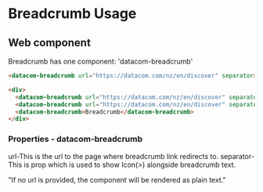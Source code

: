 # Breadcrumb Usage

## Web component

Breadcrumb has one component: 'datacom-breadcrumb'

```html
<datacom-breadcrumb url="https://datacom.com/nz/en/discover" separator>Breadcrumb</datacom-breadcrumb>
```

```html
<div>
  <datacom-breadcrumb url="https://datacom.com/nz/en/discover" separator>Breadcrumb</datacom-breadcrumb>
  <datacom-breadcrumb url="https://datacom.com/nz/en/discover" separator>Breadcrumb</datacom-breadcrumb>
  <datacom-breadcrumb>Breadcrumb</datacom-breadcrumb>
</div>
```
### Properties - datacom-breadcrumb

url-This is the url to the page where breadcrumb link redirects to.
separator- This is prop which is used to show Icon(>) alongside breadcrumb text.

"If no url is provided, the component will be rendered as plain text."